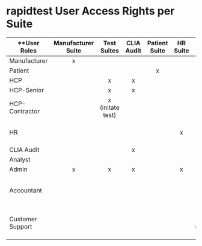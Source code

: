 # rapidtest User Access Rights per Suite


| **User Roles    |   Manufacturer Suite  |    Test Suites  | CLIA Audit | Patient Suite | HR Suite | Patient Info                | Reporting Suite | Admin Suite** |
| --------------- | :-------------------: | :-------------: | :--------: | :-----------: | :------: | :-------------------------: | :-------------: | :---------: |
| Manufacturer    |x                      |                 |            |               |          |                             |x                |
| Patient         |                       |                 |            |x              |          |                             |                 |
| HCP             |                       |x                |x           |               |          |                             |x                |
| HCP-Senior      |                       |x                |x           |               |          |x                            |x                |
| HCP-Contractor  |                       |x (initate test) |            |               |          |                             |                 |
| HR              |                       |                 |            |               |x         |                         |                 |x (user mng only) |
| CLIA Audit      |                       |                 |x           |               |          |                             |                 |
| Analyst         |                       |                 |            |               |          |                             |x                |
| Admin           |x                      |x                |x           |               |x         |x                            |x                |x
| Accountant      |                       |                 |            |               |          |x (view billing info only)   |                 |
| Customer Support|                       |                 |            |               |          |x (edit patient contact only)|                 |
